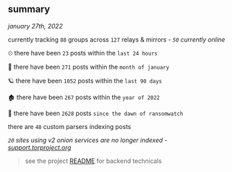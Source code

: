
## summary
_january 27th, 2022_

currently tracking `88` groups across `127` relays & mirrors - _`50` currently online_

⏲ there have been `23` posts within the `last 24 hours`

🦈 there have been `271` posts within the `month of january`

🪐 there have been `1052` posts within the `last 90 days`

🏚 there have been `267` posts within the `year of 2022`

🦕 there have been `2628` posts `since the dawn of ransomwatch`

there are `48` custom parsers indexing posts

_`20` sites using v2 onion services are no longer indexed - [support.torproject.org](https://support.torproject.org/onionservices/v2-deprecation/)_

> see the project [README](https://github.com/thetanz/ransomwatch#ransomwatch--) for backend technicals
